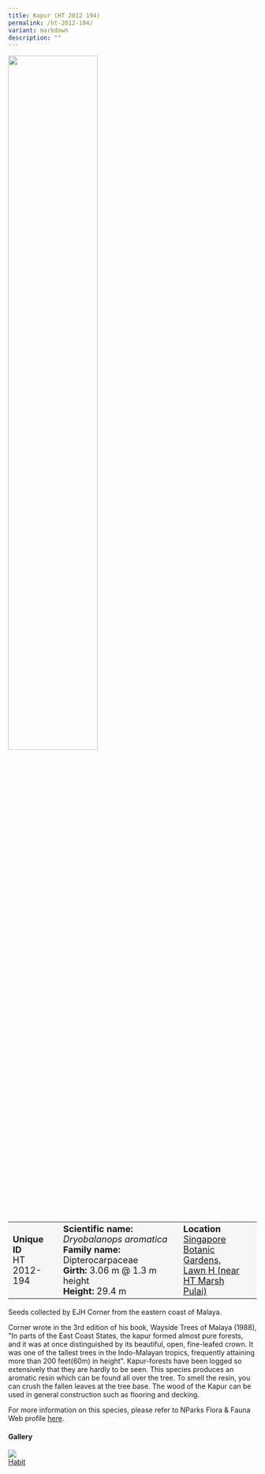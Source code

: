 ```yaml
---
title: Kapur (HT 2012 194)
permalink: /ht-2012-194/
variant: markdown
description: ""
---
```

<div class="isomer-image-wrapper">
<img style="width: 60%" src="/images/Heritage_trees_photos/rain_tree_ht_2005_45-habit.jpg">
</div><table style="minWidth: 100px; font-size: 18px; background: #F4F6F7">
<tbody><tr>
<td rowspan="1" colspan="1">
<strong>Unique ID</strong>
<br>HT 2012-194
</td>
<td rowspan="1" colspan="1">
	<strong>Scientific name:</strong> <em>Dryobalanops aromatica</em>
<br><strong>Family name: </strong>Dipterocarpaceae
<br><strong>Girth: </strong>3.06 m @ 1.3 m height
<br><strong>Height: </strong>29.4 m
</td>
<td rowspan="1" colspan="1">
<strong>Location</strong><a href="https://www.onemap.gov.sg/?lat=1.309289999998747&amp;lng=103.81606000000173">
 <br>Singapore Botanic Gardens,<br>Lawn H (near HT Marsh<br>Pulai)</a>
</td>
</tr>
</tbody>
</table>
<p>Seeds collected by EJH Corner from the eastern coast of Malaya.</p>
  
<p>Corner wrote in the 3rd edition of his book, Wayside Trees of Malaya (1988), "In parts of the East Coast States, the kapur formed almost pure forests, and it was at once distinguished by its beautiful, open, fine-leafed crown. It was one of the tallest trees in the Indo-Malayan tropics, frequently attaining more than 200 feet(60m) in height". Kapur-forests have been logged so extensively that they are hardly to be seen. This species produces an aromatic resin which can be found all over the tree. To smell the resin, you can crush the fallen leaves at the tree base. The wood of the Kapur can be used in general construction such as flooring and decking.</p>

<p>For more information on this species, please refer to NParks Flora &amp; Fauna Web profile <a href="https://www.nparks.gov.sg/florafaunaweb/flora/2/8/2862">here</a>.</p>

<h4><b>Gallery</b></h4>
<div class="isomer-card-grid">
<a href="/images/Heritage_trees_photos/rain_tree_ht_2005_45-habit.jpg" class="isomer-card">
<div class="isomer-card-image">
<div class="isomer-image-wrapper"><img src="/images/Heritage_trees_photos/rain_tree_ht_2005_45-habit.jpg"></div></div>
<div class="isomer-card-body"><div class="isomer-card-title">Habit</div></div></a><p></p></div>